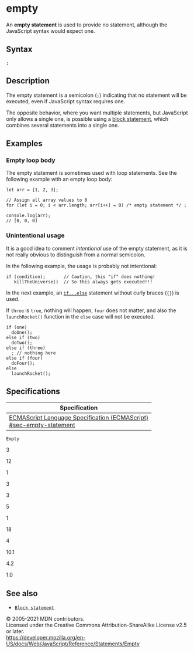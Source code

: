 # empty

An **empty statement** is used to provide no statement, although the JavaScript syntax would expect one.

## Syntax

    ;

## Description

The empty statement is a semicolon (`;`) indicating that no statement will be executed, even if JavaScript syntax requires one.

The opposite behavior, where you want multiple statements, but JavaScript only allows a single one, is possible using a [block statement](block), which combines several statements into a single one.

## Examples

### Empty loop body

The empty statement is sometimes used with loop statements. See the following example with an empty loop body:

    let arr = [1, 2, 3];

    // Assign all array values to 0
    for (let i = 0; i < arr.length; arr[i++] = 0) /* empty statement */ ;

    console.log(arr);
    // [0, 0, 0]

### Unintentional usage

It is a good idea to comment _intentional_ use of the empty statement, as it is not really obvious to distinguish from a normal semicolon.

In the following example, the usage is probably not intentional:

    if (condition);       // Caution, this "if" does nothing!
       killTheUniverse()  // So this always gets executed!!!

In the next example, an [`if...else`](if...else) statement without curly braces (`{}`) is used.

If `three` is `true`, nothing will happen, `four` does not matter, and also the `launchRocket()` function in the `else` case will not be executed.

    if (one)
      doOne();
    else if (two)
      doTwo();
    else if (three)
      ; // nothing here
    else if (four)
      doFour();
    else
      launchRocket();

## Specifications

<table><thead><tr class="header"><th>Specification</th></tr></thead><tbody><tr class="odd"><td><a href="https://tc39.es/ecma262/#sec-empty-statement">ECMAScript Language Specification (ECMAScript)<br />
<span class="small">#sec-empty-statement</span></a></td></tr></tbody></table>

`Empty`

3

12

1

3

3

5

1

18

4

10.1

4.2

1.0

## See also

-   [`Block statement`](block)

© 2005-2021 MDN contributors.  
Licensed under the Creative Commons Attribution-ShareAlike License v2.5 or later.  
<a href="https://developer.mozilla.org/en-US/docs/Web/JavaScript/Reference/Statements/Empty" class="_attribution-link">https://developer.mozilla.org/en-US/docs/Web/JavaScript/Reference/Statements/Empty</a>
